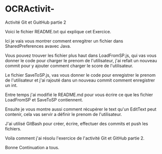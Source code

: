 # OCRActivit-
Activité Git et GuitHub partie 2

Voici le fichier README.txt qui explique cet Exercice.

Ici je vais vous montrer comment enregitrer un fichier dans SharedPreferences avavec Java.

Vous pouvez trouver les fichier plus haut dans LoadFromSP.js, qui vas vous donner le code pour charger le prenom de l'utilisateur, j'ai refait un nouveau commit pour y ajouter comment charger le score de l'utilisateur.

Le fichier SaveToSP.js, vas vous donner le code pour enregistrer le prenom de l'utilisateur et j'ai rajouté dans un nouveau commit comment enregistrer un int.

Entre temps j'ai modifié le README.md pour vous écrire ce que les fichier LoadFromSP et SaveToSP contiennent.

Ensuite je vous montre aussi comment récupérer le text qu'un EditText peut contenir, cela vas servir a définir le prenom de l'utilisateur.

J'ai utilisé GitBash pour créer, écrire, effectuer des commits et push les fichiers. 

Voila comment j'ai résolu l'exercice de l'activité Git et GitHub partie 2.

Bonne Continuation a tous.

